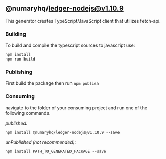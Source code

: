 ## @numaryhq/ledger-nodejs@v1.10.9

This generator creates TypeScript/JavaScript client that utilizes fetch-api.

### Building

To build and compile the typescript sources to javascript use:
```
npm install
npm run build
```

### Publishing

First build the package then run ```npm publish```

### Consuming

navigate to the folder of your consuming project and run one of the following commands.

_published:_

```
npm install @numaryhq/ledger-nodejs@v1.10.9 --save
```

_unPublished (not recommended):_

```
npm install PATH_TO_GENERATED_PACKAGE --save
